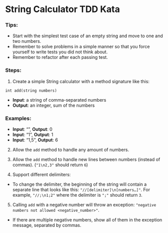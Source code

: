 # String Calculator TDD Kata

### Tips:

- Start with the simplest test case of an empty string and move to one and two numbers.
- Remember to solve problems in a simple manner so that you force yourself to write tests you did not think about.
- Remember to refactor after each passing test.

### Steps:

1. Create a simple String calculator with a method signature like this:

`int add(string numbers)`

- **Input**: a string of comma-separated numbers
- **Output**: an integer, sum of the numbers

### **Examples:**

- **Input**: “”, **Output**: 0
- **Input**: “1”, **Output**: 1
- **Input**: “1,5”, **Output**: 6

2. Allow the `add` method to handle any amount of numbers.

3. Allow the `add` method to handle new lines between numbers (instead of commas). (`"1\n2,3"` should return `6`)

4. Support different delimiters:

- To change the delimiter, the beginning of the string will contain a separate line that looks like
  this: `"//[delimiter]\n[numbers…]"`. For example, `"//;\n1;2"` where the delimiter is `";"` should return `3`.

5. Calling `add` with a negative number will throw an exception: `"negative numbers not allowed <negative_number>"`.

- If there are multiple negative numbers, show all of them in the exception message, separated by commas.
